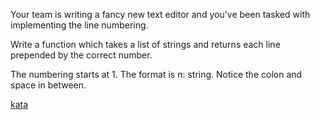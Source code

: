 Your team is writing a fancy new text editor and you've been tasked with implementing the line numbering.

Write a function which takes a list of strings and returns each line prepended by the correct number.

The numbering starts at 1. The format is n: string. Notice the colon and space in between.

[kata](https://www.codewars.com/kata/54bf85e3d5b56c7a05000cf9/javascript)
